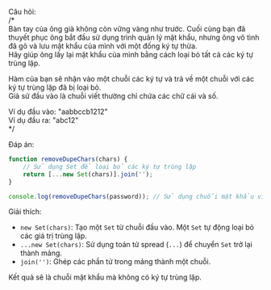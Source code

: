 Câu hỏi:  
/*  
Bàn tay của ông già không còn vững vàng như trước. Cuối cùng bạn đã thuyết phục ông bắt đầu sử dụng trình quản lý mật khẩu, nhưng ông vô tình đã gõ và lưu mật khẩu của mình với một đống ký tự thừa.  
Hãy giúp ông lấy lại mật khẩu của mình bằng cách loại bỏ tất cả các ký tự trùng lặp.  

Hàm của bạn sẽ nhận vào một chuỗi các ký tự và trả về một chuỗi với các ký tự trùng lặp đã bị loại bỏ.  
Giả sử đầu vào là chuỗi viết thường chỉ chứa các chữ cái và số.

Ví dụ đầu vào: "aabbccb1212"  
Ví dụ đầu ra: "abc12"  
*/  

Đáp án:

```javascript
function removeDupeChars(chars) {
    // Sử dụng Set để loại bỏ các ký tự trùng lặp
    return [...new Set(chars)].join('');
}

console.log(removeDupeChars(password)); // Sử dụng chuỗi mật khẩu ví dụ
```

Giải thích:
- `new Set(chars)`: Tạo một `Set` từ chuỗi đầu vào. Một `Set` tự động loại bỏ các giá trị trùng lặp.
- `...new Set(chars)`: Sử dụng toán tử spread (`...`) để chuyển `Set` trở lại thành mảng.
- `join('')`: Ghép các phần tử trong mảng thành một chuỗi.

Kết quả sẽ là chuỗi mật khẩu mà không có ký tự trùng lặp.